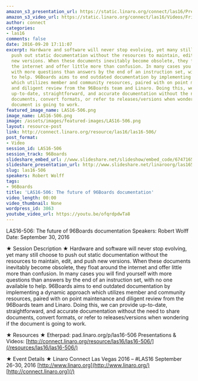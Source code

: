 ```yaml
---
amazon_s3_presentation_url: https://static.linaro.org/connect/las16/Presentations/Friday/LAS16-506%20-%20The%20future%20of%2096Boards%20documentation.pdf
amazon_s3_video_url: https://static.linaro.org/connect/las16/Videos/Friday/LAS16-506%20The%20future%20of%2096Boards%20documentation.mp4
author: connect
categories:
- las16
comments: false
date: 2016-09-20 17:11:07
excerpt: Hardware and software will never stop evolving, yet many still choose to
  push out static documentation without the resources to maintain, edit, and push
  new versions. When these documents inevitably become obsolete, they float around
  the internet and offer little more than confusion. In many cases you will find yourself
  with more questions than answers by the end of an instruction set, with no one available
  to help. 96Boards aims to end outdated documentation by implementing a dynamic approach
  which utilizes member and community resources, paired with on point maintenance
  and diligent review from the 96Boards team and Linaro. Doing this, we can provide
  up-to-date, straightforward, and accurate documentation without the need to share
  documents, convert formats, or refer to releases/versions when wondering if the
  document is going to work.
featured_image_name: LAS16-506.png
image_name: LAS16-506.png
image: /assets/images/featured-images/LAS16-506.png
layout: resource-post
link: http://connect.linaro.org/resource/las16/las16-506/
post_format:
- Video
session_id: LAS16-506
session_track: 96Boards
slideshare_embed_url: //www.slideshare.net/slideshow/embed_code/67471653
slideshare_presentation_url: http://www.slideshare.net/linaroorg/las16506-the-future-of-96boards-documentation
slug: las16-506
speakers: Robert Wolff
tags:
- 96Boards
title: 'LAS16-506: The future of 96Boards documentation'
video_length: 00:00
video_thumbnail: None
wordpress_id: 3863
youtube_video_url: https://youtu.be/ofqrdpdwTa8
---
```


LAS16-506: The future of 96Boards documentation
Speakers: Robert Wolff
Date: September 30, 2016

★ Session Description ★
Hardware and software will never stop evolving, yet many still choose to push out static documentation without the resources to maintain, edit, and push new versions. When these documents inevitably become obsolete, they float around the internet and offer little more than confusion. In many cases you will find yourself with more questions than answers by the end of an instruction set, with no one available to help. 96Boards aims to end outdated documentation by implementing a dynamic approach which utilizes member and community resources, paired with on point maintenance and diligent review from the 96Boards team and Linaro. Doing this, we can provide up-to-date, straightforward, and accurate documentation without the need to share documents, convert formats, or refer to releases/versions when wondering if the document is going to work.

★ Resources ★
Etherpad: pad.linaro.org/p/las16-506
Presentations & Videos: [http://connect.linaro.org/resource/las16/las16-506/](/resources/las16/las16-506/)

★ Event Details ★
Linaro Connect Las Vegas 2016 – #LAS16
September 26-30, 2016
[http://www.linaro.org](http://www.linaro.org/)
[http://connect.linaro.org](/)

